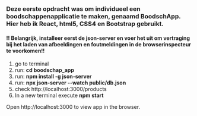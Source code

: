 ### Deze eerste opdracht was om individueel een boodschappenapplicatie te maken, genaamd BoodschApp. Hier heb ik React, html5, CSS4 en Bootstrap gebruikt.

#### !! Belangrijk, installeer eerst de json-server en voer het uit om vertraging bij het laden van afbeeldingen en foutmeldingen in de browserinspecteur te voorkomen!!


1) go to terminal 
2) run:   **cd boodschap_app**
3) run:  **npm install -g json-server**
4) run: **npx json-server --watch public/db.json**
5) check   http://localhost:3000/products
6) In a new terminal execute **npm start**

Open http://localhost:3000 to view app in the browser.